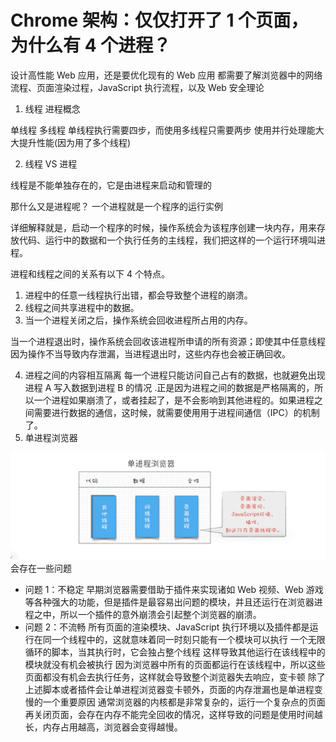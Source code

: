# Chrome 架构：仅仅打开了 1 个页面，为什么有 4 个进程？

设计高性能 Web 应用，还是要优化现有的 Web 应用 都需要了解浏览器中的网络流程、页面渲染过程，JavaScript 执行流程，以及 Web 安全理论

1. 线程 进程概念

单线程 多线程 单线程执行需要四步，而使用多线程只需要两步 使用并行处理能大大提升性能(因为用了多个线程)

2. 线程 VS 进程

线程是不能单独存在的，它是由进程来启动和管理的

那什么又是进程呢？ 一个进程就是一个程序的运行实例

详细解释就是，启动一个程序的时候，操作系统会为该程序创建一块内存，用来存放代码、运行中的数据和一个执行任务的主线程，我们把这样的一个运行环境叫进程。

进程和线程之间的关系有以下 4 个特点。

1. 进程中的任意一线程执行出错，都会导致整个进程的崩溃。
2. 线程之间共享进程中的数据。
3. 当一个进程关闭之后，操作系统会回收进程所占用的内存。

当一个进程退出时，操作系统会回收该进程所申请的所有资源；即使其中任意线程因为操作不当导致内存泄漏，当进程退出时，这些内存也会被正确回收。

4. 进程之间的内容相互隔离
   每一个进程只能访问自己占有的数据，也就避免出现进程 A 写入数据到进程 B 的情况 .正是因为进程之间的数据是严格隔离的，所以一个进程如果崩溃了，或者挂起了，是不会影响到其他进程的。如果进程之间需要进行数据的通信，这时候，就需要使用用于进程间通信（IPC）的机制了。
5. 单进程浏览器

![单进程浏览器](../static/img/brower1.png)
会存在一些问题

- 问题 1：不稳定
  早期浏览器需要借助于插件来实现诸如 Web 视频、Web 游戏等各种强大的功能，但是插件是最容易出问题的模块，并且还运行在浏览器进程之中，所以一个插件的意外崩溃会引起整个浏览器的崩溃。
- 问题 2：不流畅
  所有页面的渲染模块、JavaScript 执行环境以及插件都是运行在同一个线程中的，这就意味着同一时刻只能有一个模块可以执行
  一个无限循环的脚本，当其执行时，它会独占整个线程 这样导致其他运行在该线程中的模块就没有机会被执行 因为浏览器中所有的页面都运行在该线程中，所以这些页面都没有机会去执行任务，这样就会导致整个浏览器失去响应，变卡顿
  除了上述脚本或者插件会让单进程浏览器变卡顿外，页面的内存泄漏也是单进程变慢的一个重要原因
  通常浏览器的内核都是非常复杂的，运行一个复杂点的页面再关闭页面，会存在内存不能完全回收的情况，这样导致的问题是使用时间越长，内存占用越高，浏览器会变得越慢。
